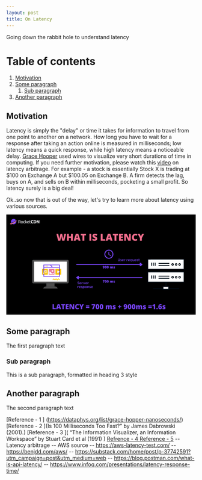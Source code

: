 ```yaml
---
layout: post
title: On Latency
---
```


Going down the rabbit hole to understand latency

# Table of contents
1. [Motivation](#introduction)
2. [Some paragraph](#paragraph1)
    1. [Sub paragraph](#subparagraph1)
3. [Another paragraph](#paragraph2)

## Motivation <a name="introduction"></a>
Latency is simply the "delay" or time it takes for information to travel from one point to another on a network. How long you have to wait for a response after taking an action online is measured in milliseconds; low latency means a quick response, while high latency means a noticeable delay. [Grace Hooper](https://www.youtube.com/watch?time_continue=2723&v=ZR0ujwlvbkQ&embeds_referring_euri=https%3A%2F%2Fdataphys.org%2F&source_ve_path=NzY3NTg) used wires to visualize very short durations of time in computing. If you need further motivation, please watch this [video](https://www.youtube.com/watch?v=0eqqCwhPlyU&t=538s&ab_channel=CHjortInvest) on latency arbitrage. For example - a stock is essentially Stock X is trading at $100 on Exchange A but $100.05 on Exchange B.
A firm detects the lag, buys on A, and sells on B within milliseconds, pocketing a small profit. So latency surely is a big deal!

Ok..so now that is out of the way, let's try to learn more about latency using various sources.

![latency](https://raw.githubusercontent.com/sponug/sponug.github.io/master/images/Network-latency-explained.png)

## Some paragraph <a name="paragraph1"></a>
The first paragraph text

### Sub paragraph <a name="subparagraph1"></a>
This is a sub paragraph, formatted in heading 3 style

## Another paragraph <a name="paragraph2"></a>
The second paragraph text




[Reference - 1 ] (https://dataphys.org/list/grace-hopper-nanoseconds/)
[Reference - 2 ](Is 100 Milliseconds Too Fast?” by James Dabrowski (2001).)
[Reference - 3 ]( “The Information Visualizer, an Information Workspace” by Stuart Card et al (1991) )
[Refrence - 4 ](http://www.stuartcheshire.org/rants/latency.html)
[Reference - 5](https://brooker.co.za/blog/2021/04/19/latency.html)
-- Latency arbitrage 
-- AWS source 
-- https://aws-latency-test.com/
-- https://benjdd.com/aws/
-- https://substack.com/home/post/p-37742591?utm_campaign=post&utm_medium=web
-- https://blog.postman.com/what-is-api-latency/
-- https://www.infoq.com/presentations/latency-response-time/
